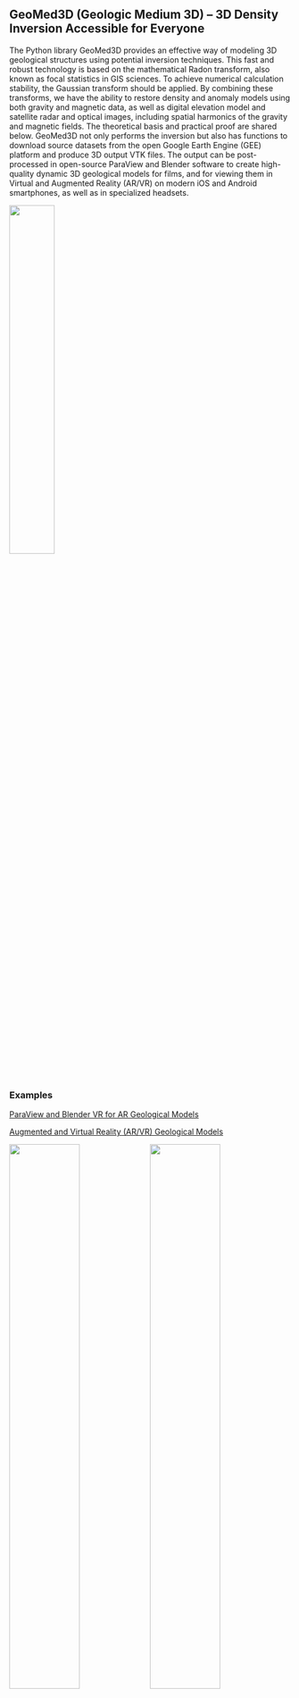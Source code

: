 ## GeoMed3D (Geologic Medium 3D) – 3D Density Inversion Accessible for Everyone

The Python library GeoMed3D provides an effective way of modeling 3D geological structures using potential inversion techniques. This fast and robust technology is based on the mathematical Radon transform, also known as focal statistics in GIS sciences. To achieve numerical calculation stability, the Gaussian transform should be applied. By combining these transforms, we have the ability to restore density and anomaly models using both gravity and magnetic data, as well as digital elevation model and satellite radar and optical images, including spatial harmonics of the gravity and magnetic fields. The theoretical basis and practical proof are shared below. GeoMed3D not only performs the inversion but also has functions to download source datasets from the open Google Earth Engine (GEE) platform and produce 3D output VTK files. The output can be post-processed in open-source ParaView and Blender software to create high-quality dynamic 3D geological models for films, and for viewing them in Virtual and Augmented Reality (AR/VR) on modern iOS and Android smartphones, as well as in specialized headsets.

<img src="https://github.com/mobigroup/geomed3d/assets/7342379/c585eace-5669-42a7-b01b-28dff8820461" width="40%" />

### Examples

[ParaView and Blender VR for AR Geological Models](https://github.com/mobigroup/ParaView-Blender-AR)

[Augmented and Virtual Reality (AR/VR) Geological Models](https://mobigroup.github.io/ParaView-Blender-AR/)

<img src="https://github.com/mobigroup/geomed3d/assets/7342379/645488b6-41b1-447c-bc75-d23fb36d6972" width="50%"><img src="https://github.com/mobigroup/geomed3d/assets/7342379/1962b34a-08bf-4959-967b-df85b5461974" width="50%">

